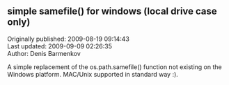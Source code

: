 ## simple samefile() for windows (local drive case only)  
Originally published: 2009-08-19 09:14:43  
Last updated: 2009-09-09 02:26:35  
Author: Denis Barmenkov  
  
A simple replacement of the os.path.samefile() function not existing on the Windows platform. 
MAC/Unix supported in standard way :).